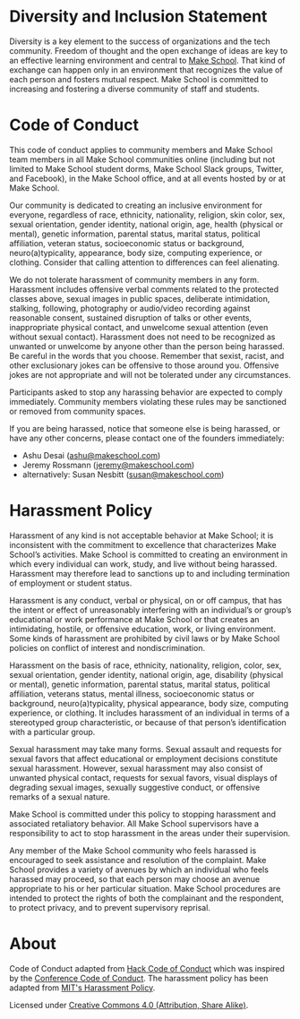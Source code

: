 # Diversity and Inclusion Statement

Diversity is a key element to the success of organizations and the tech community. Freedom of thought and the open exchange of ideas are key to an effective learning environment and central to [Make School](https://www.makeschool.com). That kind of exchange can happen only in an environment that recognizes the value of each person and fosters mutual respect. Make School is committed to increasing and fostering a diverse community of staff and students.

# Code of Conduct

This code of conduct applies to community members and Make School team members in all Make School communities online (including but not limited to Make School student dorms, Make School Slack groups, Twitter, and Facebook), in the Make School office, and at all events hosted by or at Make School.

Our community is dedicated to creating an inclusive environment for everyone, regardless of race, ethnicity, nationality, religion, skin color, sex, sexual orientation, gender identity, national origin, age, health (physical or mental), genetic information, parental status, marital status, political affiliation, veteran status, socioeconomic status or background, neuro(a)typicality, appearance, body size, computing experience, or clothing. Consider that calling attention to differences can feel alienating.

We do not tolerate harassment of community members in any form. Harassment includes offensive verbal comments related to the protected classes above, sexual images in public spaces, deliberate intimidation, stalking, following, photography or audio/video recording against reasonable consent, sustained disruption of talks or other events, inappropriate physical contact, and unwelcome sexual attention (even without sexual contact). Harassment does not need to be recognized as unwanted or unwelcome by anyone other than the person being harassed. Be careful in the words that you choose. Remember that sexist, racist, and other exclusionary jokes can be offensive to those around you. Offensive jokes are not appropriate and will not be tolerated under any circumstances. 

Participants asked to stop any harassing behavior are expected to comply immediately. Community members violating these rules may be sanctioned or removed from community spaces.

If you are being harassed, notice that someone else is being harassed, or have any other concerns, please contact one of the founders immediately: 

- Ashu Desai ([ashu@makeschool.com](mailto:ashu@makeschool.com))
- Jeremy Rossmann ([jeremy@makeschool.com](mailto:jeremy@makeschool.com))
- alternatively: Susan Nesbitt ([susan@makeschool.com](mailto:susan@makeschool.com))

# Harassment Policy

Harassment of any kind is not acceptable behavior at Make School; it is inconsistent with the commitment to excellence that characterizes Make School’s activities. Make School is committed to creating an environment in which every individual can work, study, and live without being harassed. Harassment may therefore lead to sanctions up to and including termination of employment or student status.

Harassment is any conduct, verbal or physical, on or off campus, that has the intent or effect of unreasonably interfering with an individual’s or group’s educational or work performance at Make School or that creates an intimidating, hostile, or offensive education, work, or living environment. Some kinds of harassment are prohibited by civil laws or by Make School policies on conflict of interest and nondiscrimination.

Harassment on the basis of race, ethnicity, nationality, religion, color, sex, sexual orientation, gender identity, national origin, age, disability (physical or mental), genetic information, parental status, marital status, political affiliation, veterans status, mental illness, socioeconomic status or background, neuro(a)typicality, physical appearance, body size, computing experience, or clothing. It includes harassment of an individual in terms of a stereotyped group characteristic, or because of that person’s identification with a particular group.

Sexual harassment may take many forms. Sexual assault and requests for sexual favors that affect educational or employment decisions constitute sexual harassment. However, sexual harassment may also consist of unwanted physical contact, requests for sexual favors, visual displays of degrading sexual images, sexually suggestive conduct, or offensive remarks of a sexual nature.

Make School is committed under this policy to stopping harassment and associated retaliatory behavior. All Make School supervisors have a responsibility to act to stop harassment in the areas under their supervision.

Any member of the Make School community who feels harassed is encouraged to seek assistance and resolution of the complaint. Make School provides a variety of avenues by which an individual who feels harassed may proceed, so that each person may choose an avenue appropriate to his or her particular situation. Make School procedures are intended to protect the rights of both the complainant and the respondent, to protect privacy, and to prevent supervisory reprisal.

# About

Code of Conduct adapted from [Hack Code of Conduct](http://hackcodeofconduct.org/) which was inspired by the [Conference Code of Conduct](http://confcodeofconduct.com/). The harassment policy has been adapted from [MIT's Harassment Policy](http://handbook.mit.edu/harassment).

Licensed under [Creative Commons 4.0 (Attribution, Share Alike)](http://creativecommons.org/licenses/by-sa/4.0/).
